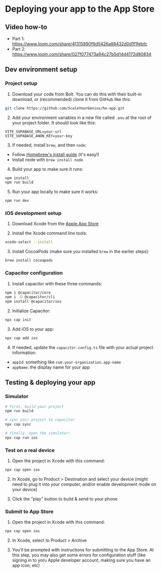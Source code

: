 # Deploying your app to the App Store

## Video how-to
- Part 1: https://www.loom.com/share/4f315890f9d5426a88432d0d1f1febfc
- Part 2: https://www.loom.com/share/027f077473a94c27b5d14d4172d80834

## Dev environment setup

### Project setup
1. Download your code from Bolt. You can do this with their built-in download, or (recommended) clone it from GitHub like this:

```bash
git clone https://github.com/ScaleYourGenius/he-app.git
```

2. Add your environment variables in a new file called `.env` at the root of your project folder. It should look like this:

```
VITE_SUPABASE_URL=your-url
VITE_SUPABASE_ANON_KEY=your-key
```

3. If needed, install `brew`, and then `node`:
  - Follow [Homebrew's install guide](https://brew.sh) (it's easy!)
  - Install node with `brew install node`

4. Build your app to make sure it runs:

```bash
npm install
npm run build
```

5. Run your app locally to make sure it works:
```bash
npm run dev
```

### iOS development setup
1. Download Xcode from the [Apple App Store](https://apps.apple.com/us/app/xcode/id497799835?mt=12)

2. Install the Xcode command line tools:
```bash
xcode-select --install
```

3. Install CocoaPods (make sure you installed `brew` in the earlier steps):
```bash
brew install cocoapods
```

### Capacitor configuration
1. Install capacitor with these three commands:
```bash
npm i @capacitor/core
npm i -D @capacitor/cli
npm install @capacitor/ios
```

2. Initialize Capacitor:
```bash
npx cap init
```

3. Add iOS to your app:
```bash
npx cap add ios
```

4. If needed, update the `capacitor.config.ts` file with your actual project information:
  - `appId`: something like `com.your-organization.app-name`
  - `appName`: the display name for your app

## Testing & deploying your app
### Simulator
```bash
# first, build your project
npm run build

# sync your project to capacitor
npx cap sync

# finally, open the simulator!
npx cap run ios
```

### Test on a real device

1. Open the project in Xcode with this command:

```bash
npx cap open ios
```

2. In Xcode, go to Product > Destination and select your device (might need to plug it into your computer, and/or enable development mode on your device)

3. Click the "play" button to build & send to your phone

### Submit to App Store
1. Open the project in Xcode with this command:

```bash
npx cap open ios
```

2. In Xcode, select to Product > Archive

3. You'll be prompted with instructions for submitting to the App Store. At this step, you may also get some errors for configuration stuff (like signing in to yoru Apple developer account, making sure you have an app icon, etc)
